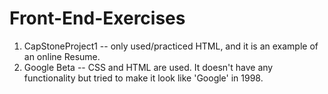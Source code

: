 # Front-End-Exercises

1. CapStoneProject1 -- only used/practiced HTML, and it is an example of an online Resume.
2. Google Beta -- CSS and HTML are used. It doesn't have any functionality but tried to make it look like 'Google' in 1998.
